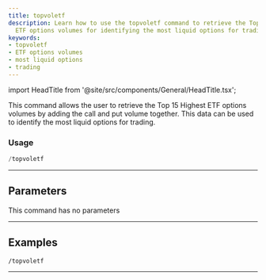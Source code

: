 ```yaml
---
title: topvoletf
description: Learn how to use the topvoletf command to retrieve the Top 15 Highest
  ETF options volumes for identifying the most liquid options for trading.
keywords:
- topvoletf
- ETF options volumes
- most liquid options
- trading
---
```


import HeadTitle from '@site/src/components/General/HeadTitle.tsx';

<HeadTitle title="topvoletf - Options - Telegram - Reference | OpenBB Bot Docs" />

This command allows the user to retrieve the Top 15 Highest ETF options volumes by adding the call and put volume together. This data can be used to identify the most liquid options for trading.

### Usage

```python wordwrap
/topvoletf
```

---

## Parameters

This command has no parameters



---

## Examples

```
/topvoletf
```
---
